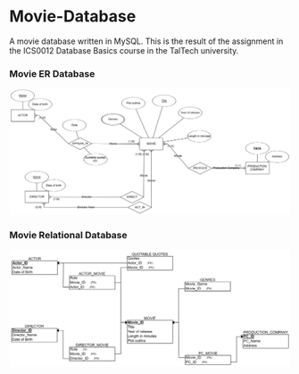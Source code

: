 # Movie-Database
A movie database written in MySQL. This is the result of the assignment in the ICS0012 Database Basics course in the TalTech university.

### Movie ER Database
![Movie ER Database](https://github.com/VladyslavaSh/Movie-Database/blob/main/Movie%20ER%20Database.png)

### Movie Relational Database
![Movie Relational Database](https://github.com/VladyslavaSh/Movie-Database/blob/main/Movie%20Relational%20Database.png)
